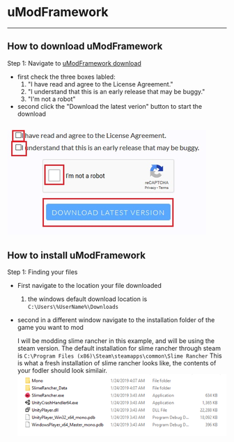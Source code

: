 # uModFramework
-----
## How to download uModFramework
Step 1: Navigate to [uModFramework download](https://umodframework.com/download.html)
  - first check the three boxes labled:
    1. "I have read and agree to the License Agreement."
    2. "I understand that this is an early release that may be buggy."
    3. "I'm not a robot"
  - second click the "Download the latest verion" button to start the download  
  
  ![alt text](https://github.com/GodlyJagex/Slime-Rancher/blob/master/umfdownload.jpg "umf download page")
  -----
## How to install uModFramework
Step 1: Finding your files
  - First navigate to the location your file downloaded  
    1. the windows default download location is ``` C:\Users\%UserName%\Downloads ```
  - second in a different window navigate to the installation folder of the game you want to mod
    
    I will be modding slime rancher in this example, and will be using the steam version. The default installation for slime rancher through steam is ``` C:\Program Files (x86)\Steam\steamapps\common\Slime Rancher ```
This is what a fresh installation of slime rancher looks like, the contents of your fodler should look similair.
    ![alt text](https://github.com/GodlyJagex/Slime-Rancher/blob/master/slime%20rancher.png "Slime Rancher Installation folder")

